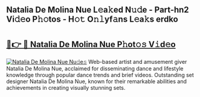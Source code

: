 ## Natalia De Molina Nue L𝚎a𝚔ed N𝚞𝚍e - Part-hn2 Vi𝚍𝚎o P𝚑𝚘tos - H𝚘𝚝 O𝚗𝚕yf𝚊ns L𝚎a𝚔s erdko

# <h2><a href="http://kf1pvu3.oniu.top/?m=Natalia+De+Molina+Nue">🔗👉 🔴 Natalia De Molina Nue P𝚑ot𝚘𝚜 V𝚒d𝚎o</a></h2>

[![Natalia De Molina Nue Nu𝚍e𝚜](https://i.imgur.com/0qMVB7G.gif)](http://kf1pvu3.oniu.top/?m=Natalia+De+Molina+Nue)
Web-based artist and amusement giver Natalia De Molina Nue, acclaimed for disseminating dance and lifestyle knowledge through popular dance trends and brief videos. Outstanding set designer Natalia De Molina Nue, known for their remarkable abilities and achievements in creating visually stunning sets.  
